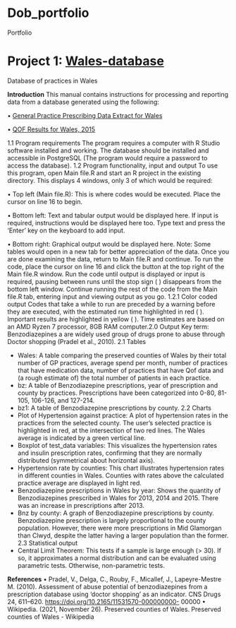 # Dob_portfolio
Portfolio

# Project 1: [Wales-database](https://github.com/DobgimaM/Wales-database)
Database of practices in Wales

**Introduction**
This manual contains instructions for processing and reporting data from a database generated
using the following:

• [General Practice Prescribing Data Extract for Wales](http://www.primarycareservices.wales.nhs.uk/general-practice-prescribing-dataextrac)
 
• [QOF Results for Wales, 2015](https://www.gpcontract.co.uk/browse/WAL/15)

1.1 Program requirements
The program requires a computer with R Studio software installed and working. The database
should be installed and accessible in PostgreSQL (The program would require a password to
access the database).
1.2 Program functionality, input and output
To use this program, open Main file.R and start an R project in the existing directory. This
displays 4 windows, only 3 of which would be required:

• Top left (Main file.R): This is where codes would be executed. Place the cursor on line 16
to begin.

• Bottom left: Text and tabular output would be displayed here. If input is required,
instructions would be displayed here too. Type text and press the ‘Enter’ key on the
keyboard to add input.

• Bottom right: Graphical output would be displayed here.
Note: Some tables would open in a new tab for better appreciation of the data. Once you are
done examining the data, return to Main file.R and continue.
To run the code, place the cursor on line 16 and click the button at the top right of the
Main file.R window. Run the code until output is displayed or input is required, pausing between
runs until the stop sign ( ) disappears from the bottom left window. Continue running the
rest of the code from the Main file.R tab, entering input and viewing output as you go.
1.2.1 Color coded output
Codes that take a while to run are preceded by a warning before they are executed, with the
estimated run time highlighted in red ( ).
Important results are highlighted in yellow ( ). Time
estimates are based on an AMD Ryzen 7 processor, 8GB RAM computer.2.0 Output
Key term: Benzodiazepines a are widely used group of drugs prone to abuse through Doctor
shopping (Pradel et al., 2010).
2.1 Tables
- Wales: A table comparing the preserved counties of Wales by their total number of GP practices,
average spend per month, number of practices that have medication data, number of practices
that have Qof data and (a rough estimate of) the total number of patients in each practice.
- bz: A table of Benzodiazepine prescriptions, year of prescription and county by practices.
Prescriptions have been categorized into 0-80, 81-105, 106-126, and 127-214.
- bz1: A table of Benzodiazepine prescriptions by county.
2.2 Charts
- Plot of Hypertension against practice: A plot of hypertension rates in the practices from the
selected county. The user’s selected practice is highlighted in red, at the intersection of two red
lines. The Wales average is indicated by a green vertical line.
- Boxplot of test_data variables: This visualizes the hypertension rates and insulin prescription
rates, confirming that they are normally distributed (symmetrical about horizontal axis).
- Hypertension rate by counties: This chart illustrates hypertension rates in different counties in
Wales. Counties with rates above the calculated practice average are displayed in light red.
- Benzodiazepine prescriptions in Wales by year: Shows the quantity of Benzodiazepines
prescribed in Wales for 2013, 2014 and 2015. There was an increase in prescriptions after 2013.
- Bnz by county: A graph of Benzodiazepine prescriptions by county. Benzodiazepine prescription
is largely proportional to the county population. However, there were more prescriptions in Mid
Glamorgan than Clwyd, despite the latter having a larger population than the former.
2.3 Statistical output
- Central Limit Theorem: This tests if a sample is large enough (> 30). If so, it approximates a
normal distribution and can be evaluated using parametric tests. Otherwise, non-parametric
tests.


**References**
• Pradel, V., Delga, C., Rouby, F., Micallef, J., Lapeyre-Mestre M. (2010). Assessment of
abuse potential of benzodiazepines from a prescription database using ‘doctor shopping’
as an indicator. CNS Drugs 24, 611–620. https://doi.org/10.2165/11531570-000000000-
00000
• Wikipedia. (2021, November 26). Preserved counties of Wales. Preserved counties of
Wales - Wikipedia
